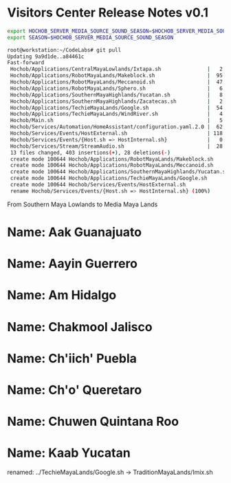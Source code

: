 # Visitors Center Release Notes v0.1

```sh
export HOCHOB_SERVER_MEDIA_SOURCE_SOUND_SEASON=$HOCHOB_SERVER_MEDIA_SOURCE_SOUND/Season/
export SEASON=$HOCHOB_SERVER_MEDIA_SOURCE_SOUND_SEASON
```

```sh
root@workstation:~/CodeLabs# git pull
Updating 9a9d1de..a84461c
Fast-forward
 Hochob/Applications/CentralMayaLowlands/Ixtapa.sh               |   2 +-
 Hochob/Applications/RobotMayaLands/Makeblock.sh                 |  95 ++++++++++++++++++++++++++++++++++++++++++++++++++++++++++++++
 Hochob/Applications/RobotMayaLands/Meccanoid.sh                 |  47 +++++++++++++++++++++++++++++++
 Hochob/Applications/RobotMayaLands/Sphero.sh                    |   6 ++--
 Hochob/Applications/SouthernMayaHighlands/Yucatan.sh            |   8 ++++++
 Hochob/Applications/SouthernMayaHighlands/Zacatecas.sh          |   2 +-
 Hochob/Applications/TechieMayaLands/Google.sh                   |  54 +++++++++++++++++++++++++++++++++++
 Hochob/Applications/TechieMayaLands/WindRiver.sh                |   4 +--
 Hochob/Main.sh                                                  |   5 ++++
 Hochob/Services/Automation/HomeAssistant/configuration.yaml.2.0 |  62 ++++++++++++++++++++++++++++++++--------
 Hochob/Services/Events/HostExternal.sh                          | 118 +++++++++++++++++++++++++++++++++++++++++++++++++++++++++++++++++++++++++++++
 Hochob/Services/Events/{Host.sh => HostInternal.sh}             |   0
 Hochob/Services/Stream/StreamAudio.sh                           |  28 ++++++++++++-------
 13 files changed, 403 insertions(+), 28 deletions(-)
 create mode 100644 Hochob/Applications/RobotMayaLands/Makeblock.sh
 create mode 100644 Hochob/Applications/RobotMayaLands/Meccanoid.sh
 create mode 100644 Hochob/Applications/SouthernMayaHighlands/Yucatan.sh
 create mode 100644 Hochob/Applications/TechieMayaLands/Google.sh
 create mode 100644 Hochob/Services/Events/HostExternal.sh
 rename Hochob/Services/Events/{Host.sh => HostInternal.sh} (100%)
```

From Southern Maya Lowlands to Media Maya Lands

# Name: Aak Guanajuato
# Name: Aayin Guerrero
# Name: Am Hidalgo
# Name: Chakmool Jalisco
# Name: Ch'iich' Puebla
# Name: Ch'o' Queretaro
# Name: Chuwen Quintana Roo
# Name: Kaab Yucatan

renamed:    ../TechieMayaLands/Google.sh -> TraditionMayaLands/Imix.sh
